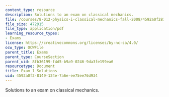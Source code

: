 ```yaml
---
content_type: resource
description: Solutions to an exam on classical mechanics.
file: /courses/8-012-physics-i-classical-mechanics-fall-2008/4592a0f28149124e7a6eee75ee76d934_exam1sol.pdf
file_size: 472915
file_type: application/pdf
learning_resource_types:
- Exams
license: https://creativecommons.org/licenses/by-nc-sa/4.0/
ocw_type: OCWFile
parent_title: Exams
parent_type: CourseSection
parent_uid: 8fb36199-f4d5-b9a9-0246-9da3fe199ea6
resourcetype: Document
title: Exam 1 Solutions
uid: 4592a0f2-8149-124e-7a6e-ee75ee76d934
---
```

Solutions to an exam on classical mechanics.